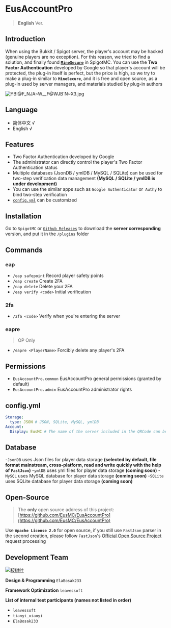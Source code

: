 # EusAccountPro

> **English** Ver.

## Introduction

When using the Bukkit / Spigot server, the player's account may be hacked (genuine players are no exception). For this reason, we tried to find a solution, and finally found [**`MineSecure`**](https://www.spigotmc.org/resources/minesecure.699/) in SpigotMC. You can use the **Two Factor Authentication** developed by Google so that player's account will be protected, the plug-in itself is perfect, but the price is high, so we try to make a plug-in similar to **`MineSecure`**, and it is free and open source, as a plug-in used by server managers, and materials studied by plug-in authors

![YBI@F_NJA~W__F@WJB`N~X3.jpg](https://i.loli.net/2020/04/19/T3EVFY8AwDfLdek.jpg)

## Language

- 简体中文 √
- English √

## Features

- Two Factor Authentication developed by Google
- The administrator can directly control the player's Two Factor Authentication status
- Multiple databases (JsonDB / ymlDB / MySQL / SQLite) can be used for two-step verification data management **(MySQL / SQLite / ymlDB is under development)**
- You can use the similar apps such as `Google Authenticator` or` Authy` to bind two-step verification
- [`config.yml`](/src/main/resources/config.yml) can be customized

## Installation

Go to `SpigotMC` or [`Github Releases`](https://github.com/EusMC/EusAccountPro/releases) to download the **server corresponding** version, and put it in the `/plugins` folder

## Commands

### eap
- `/eap safepoint` Record player safety points
- `/eap create` Create 2FA
- `/eap delete` Delete your 2FA
- `/eap verify <code>` Initial verification

### 2fa
- `/2fa <code>` Verify when you're entering the server

### eapre
> OP Only
- `/eapre <PlayerName>` Forcibly delete any player's 2FA

## Permissions

- `EusAccountPro.common` EusAccountPro general permissions (granted by default)
- `EusAccountPro.admin` EusAccountPro administrator rights

## config.yml
```yaml
Storage:
  type: JSON # JSON, SQLite, MySQL, ymlDB
Account:
  Display: EusMC # The name of the server included in the QRCode can be customized, and the name will be displayed after scanning with the APP
```

## Database

-`JsonDB` uses Json files for player data storage **(selected by default, file format mainstream, cross-platform, read and write quickly with the help of `FastJson`)**
-`ymlDB` uses yml files for player data storage **(coming soon)**
-`MySQL` uses MySQL database for player data storage **(coming soon)**
-`SQLite` uses SQLite database for player data storage **(coming soon)**

## Open-Source

> The **only** open source address of this project: [https://github.com/EusMC/EusAccountPro](https://github.com/EusMC/EusAccountPro)

Use **`Apache License 2.0`** for open source, if you still use `FastJson` parser in the second creation, please follow `FastJson`'s [Official Open Source Project](https://github.com/alibaba/fastjson) request processing

## Development Team

[![桉树叶](https://www.eumc.cc/images/logo_text_black.png)](https://www.eumc.cc)

**Design & Programming** `ElaBosak233`

**Framework Optimization** `leavessoft`

**List of internal test participants (names not listed in order)**

- `leavessoft`
- `tianyi_xiaoyi`
- `ElaBosak233`
